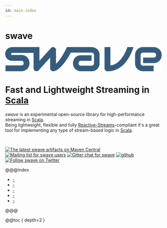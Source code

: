 ```yaml
---
id: main-index
---
```


# swave

![swave](assets/img/swave-logo.svg "swave")

# Fast and Lightweight Streaming in [Scala][1]

*swave* is an experimental open-source library for high-performance streaming in [Scala][1].<br/>
Being lightweight, flexible and fully [Reactive-Streams][2]-compliant
it's a great tool for implementing any type of stream-based logic in [Scala][1].

  [1]: http://www.scala-lang.org/
  [2]: http://www.reactive-streams.org/

<br/>

[![The latest swave artifacts on Maven Central](https://img.shields.io/maven-central/v/io.swave/swave-core_2.11.svg)](https://maven-badges.herokuapp.com/maven-central/io.swave/swave-core_2.11) [![Mailing list for swave users](https://img.shields.io/badge/mailing%20list-active-brightgreen.svg)](https://groups.google.com/forum/#!forum/swave-user) [![Gitter chat for swave](https://img.shields.io/gitter/room/nwjs/nw.js.svg?maxAge=86400)](https://gitter.im/sirthias/swave) [![github](https://img.shields.io/github/stars/sirthias/swave.svg?style=social&label=Star)](https://github.com/sirthias/swave/) [![Follow swave on Twitter](https://img.shields.io/twitter/follow/swaveio.svg?style=social&label=Follow)](https://twitter.com/swaveio/)  

@@@index

* [-](introduction/index.md)
* [-](usage/index.md)
* [-](dev/index.md)
* [-](project/index.md)
* [-](support.md)

@@@

@@toc { depth=2 }